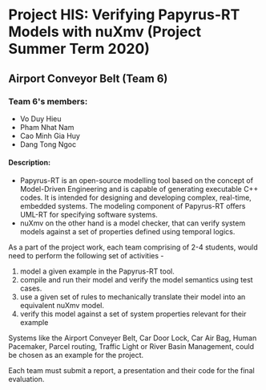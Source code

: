 # Project HIS: Verifying Papyrus-RT Models with nuXmv (Project Summer Term 2020)
## Airport Conveyor Belt (Team 6)
### Team 6's members: 
* Vo Duy Hieu
* Pham Nhat Nam
* Cao Minh Gia Huy
* Dang Tong Ngoc
#### Description: 
* Papyrus-RT is an open-source modelling tool based on the concept of Model-Driven Engineering and is capable of generating executable C++ codes. It is intended for designing and developing complex, real-time, embedded systems. The modeling component of Papyrus-RT offers UML-RT for specifying software systems. 
* nuXmv on the other hand is a model checker, that can verify system models against a set of 
properties defined using temporal logics. 
  
As a part of the project work, each team comprising of 2-4 students, would need to perform 
the following set of activities - 
1. model a given example in the Papyrus-RT tool. 
2. compile and run their model and verify the model semantics using test cases. 
3. use a given set of rules to mechanically translate their model into an equivalent 
nuXmv model. 
4. verify this model against a set of system properties relevant for their example 
  
Systems like the Airport Conveyer Belt, Car Door Lock, Car Air Bag, Human Pacemaker, Parcel 
routing, Traffic Light or River Basin Management, could be chosen as an example for the 
project.  

Each team must submit a report, a presentation and their code for the final evaluation. 

